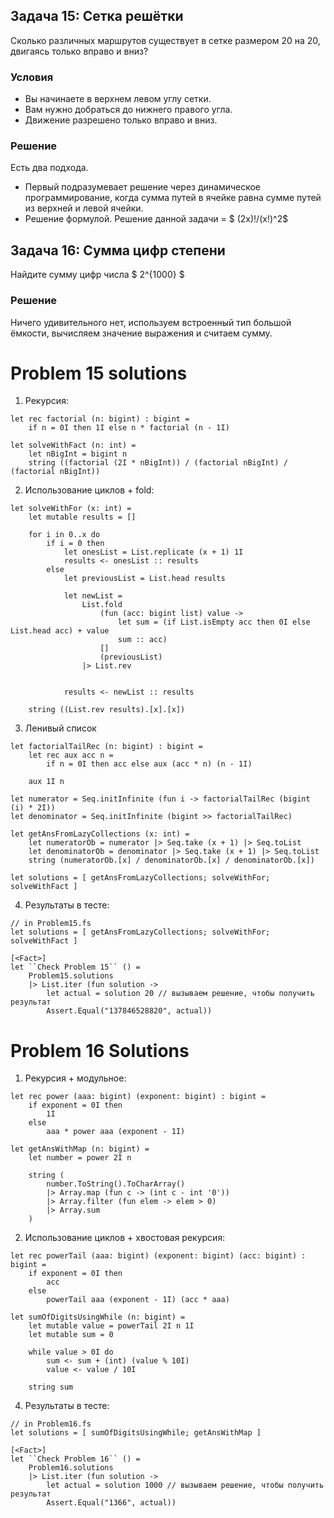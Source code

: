 ## Задача 15: Сетка решётки

Сколько различных маршрутов существует в сетке размером 20 на 20, двигаясь только вправо и вниз?

### Условия

- Вы начинаете в верхнем левом углу сетки.
- Вам нужно добраться до нижнего правого угла.
- Движение разрешено только вправо и вниз.

### Решение
Есть два подхода.

* Первый подразумевает решение через динамическое программирование, когда сумма путей в ячейке равна сумме путей из верхней и левой ячейки.
* Решение формулой. Решение данной задачи = $ (2x)!/(x!)^2$

## Задача 16: Сумма цифр степени

Найдите сумму цифр числа $ 2^{1000} $

### Решение
Ничего удивительного нет, используем встроенный тип большой ёмкости, вычисляем значение выражения и считаем сумму.


# Problem 15 solutions

1. Рекурсия:
```f#
let rec factorial (n: bigint) : bigint =
    if n = 0I then 1I else n * factorial (n - 1I)

let solveWithFact (n: int) =
    let nBigInt = bigint n
    string ((factorial (2I * nBigInt)) / (factorial nBigInt) / (factorial nBigInt))
```

2. Использование циклов + fold:
```f#
let solveWithFor (x: int) =
    let mutable results = []

    for i in 0..x do
        if i = 0 then
            let onesList = List.replicate (x + 1) 1I
            results <- onesList :: results
        else
            let previousList = List.head results

            let newList =
                List.fold
                    (fun (acc: bigint list) value ->
                        let sum = (if List.isEmpty acc then 0I else List.head acc) + value
                        sum :: acc)
                    []
                    (previousList)
                |> List.rev


            results <- newList :: results

    string ((List.rev results).[x].[x])
```

3. Ленивый список
```f#
let factorialTailRec (n: bigint) : bigint =
    let rec aux acc n =
        if n = 0I then acc else aux (acc * n) (n - 1I)

    aux 1I n

let numerator = Seq.initInfinite (fun i -> factorialTailRec (bigint (i) * 2I))
let denominator = Seq.initInfinite (bigint >> factorialTailRec)

let getAnsFromLazyCollections (x: int) =
    let numeratorOb = numerator |> Seq.take (x + 1) |> Seq.toList
    let denominatorOb = denominator |> Seq.take (x + 1) |> Seq.toList
    string (numeratorOb.[x] / denominatorOb.[x] / denominatorOb.[x])

let solutions = [ getAnsFromLazyCollections; solveWithFor; solveWithFact ]
```

4. Результаты в тесте:
```f#
// in Problem15.fs
let solutions = [ getAnsFromLazyCollections; solveWithFor; solveWithFact ]

[<Fact>]
let ``Check Problem 15`` () =
    Problem15.solutions
    |> List.iter (fun solution ->
        let actual = solution 20 // вызываем решение, чтобы получить результат
        Assert.Equal("137846528820", actual))
```

# Problem 16 Solutions

1. Рекурсия + модульное:
```f#
let rec power (aaa: bigint) (exponent: bigint) : bigint =
    if exponent = 0I then
        1I
    else
        aaa * power aaa (exponent - 1I)

let getAnsWithMap (n: bigint) =
    let number = power 2I n

    string (
        number.ToString().ToCharArray()
        |> Array.map (fun c -> (int c - int '0'))
        |> Array.filter (fun elem -> elem > 0)
        |> Array.sum
    )

```

2. Использование циклов + хвостовая рекурсия:
```f#
let rec powerTail (aaa: bigint) (exponent: bigint) (acc: bigint) : bigint =
    if exponent = 0I then
        acc
    else
        powerTail aaa (exponent - 1I) (acc * aaa)

let sumOfDigitsUsingWhile (n: bigint) =
    let mutable value = powerTail 2I n 1I
    let mutable sum = 0

    while value > 0I do
        sum <- sum + (int) (value % 10I)
        value <- value / 10I

    string sum
```

4. Результаты в тесте:
```f#
// in Problem16.fs
let solutions = [ sumOfDigitsUsingWhile; getAnsWithMap ]

[<Fact>]
let ``Check Problem 16`` () =
    Problem16.solutions
    |> List.iter (fun solution ->
        let actual = solution 1000 // вызываем решение, чтобы получить результат
        Assert.Equal("1366", actual))

```

